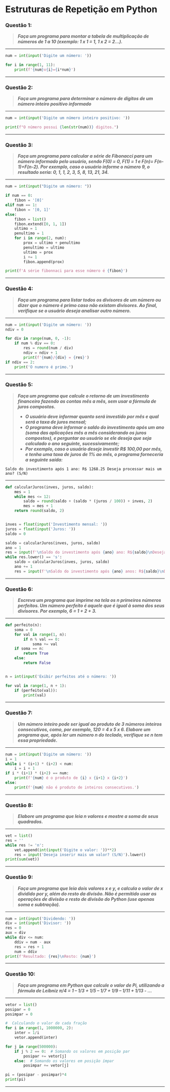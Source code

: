 # Estruturas de Repetição em Python

### **Questão 1:**

> **_Faça um programa para montar a tabela de multiplicação de números de 1 a 10
> (exemplo: 1 x 1 = 1, 1 x 2 = 2...)._**

---
```python
num = int(input('Digite um número: '))

for i in range(1, 11):
    print(f'{num}x{i}={i*num}')
```
---

### **Questão 2:**
> **_Faça um programa para determinar o número de dígitos de um número inteiro
positivo informado_**

---
```python
num = int(input('Digite um número inteiro positivo: '))

print(f"O número possui {len(str(num))} digitos.")
```
---


### **Questão 3:**
> **_Faça um programa para calcular a série de Fibonacci para um número informado pelo
> usuário, sendo F(0) = 0, F(1) = 1 e F(n)= F(n-1)+F(n-2). Por exemplo, caso o usuário
> informe o número 9, o resultado seria: 0, 1, 1, 2, 3, 5, 8, 13, 21, 34._**

---
```python
num = int(input("Digite um número: "))

if num == 0:
    fibon = '[0]'
elif num == 1:
    fibon = '[0, 1]'
else:
    fibon = list()
    fibon.extend([0, 1, 1])
    ultimo = 1
    penultimo = 1
    for i in range(2, num):
        prox = ultimo + penultimo
        penultimo = ultimo
        ultimo = prox
        i += 1
        fibon.append(prox)

print(f'A série fibonnaci para esse número é {fibon}')
```
---

### **Questão 4:**

> **_Faça um programa para listar todos os divisores de um número ou dizer que o número
> é primo caso não existam divisores. Ao final, verifique se o usuário deseja analisar
> outro número._**

---
```python
num = int(input('Digite um número: '))
ndiv = 0

for div in range(num, 0, -1):
    if num % div == 0:
        res = round(num / div)
        ndiv = ndiv + 1
        print(f'{num}/{div} = {res}')
if ndiv == 2:
    print('O numero é primo.')
```
---

### **Questão 5:**

> **_Faça um programa que calcule o retorno de um investimento financeiro fazendo as
> contas mês a mês, sem usar a fórmula de juros compostos._**
> - **_O usuário deve informar quanto será investido por mês e qual será a taxa de
> juros mensal;_**
> - **_O programa deve informar o saldo do investimento após um ano (soma das
> aplicações mês a mês considerando os juros compostos), e perguntar ao
> usuário se ele deseja que seja calculado o ano seguinte, sucessivamente;_**
> - **_Por exemplo, caso o usuário deseje investir R$ 100,00 por mês, e tenha uma
> taxa de juros de 1% ao mês, o programa forneceria a seguinte saída:_**
```
Saldo do investimento após 1 ano: R$ 1268.25 Deseja processar mais um ano? (S/N)
```
---
```python
def calcularJuros(inves, juros, saldo):
    mes = 1
    while mes <= 12:
        saldo = round(saldo + (saldo * (juros / 100)) + inves, 2)
        mes = mes + 1
    return round(saldo, 2)


inves = float(input('Investimento mensal: '))
juros = float(input('Juros: '))
saldo = 0

saldo = calcularJuros(inves, juros, saldo)
ano = 1
res = input(f'\nSaldo do investimento após {ano} ano: R${saldo}\nDeseja processar mais um ano?(S/N)\n')
while res.lower() == 's':
    saldo = calcularJuros(inves, juros, saldo)
    ano += 1
    res = input(f'\nSaldo do investimento após {ano} anos: R${saldo}\nDeseja processar mais um ano?(S/N)\n')
```
---

### **Questão 6:**
> **_Escreva um programa que imprime na tela os n primeiros números perfeitos. Um
> número perfeito é aquele que é igual à soma dos seus divisores. Por exemplo, 6 = 1 +
> 2 + 3._**

---
```python
def perfeito(n):
    soma = 0
    for val in range(1, n):
        if n % val == 0:
            soma += val
    if soma == n:
        return True
    else:
        return False


n = int(input('Exibir perfeitos até o número: '))

for val in range(1, n + 1):
    if (perfeito(val)):
        print(val)
```
---

### **Questão 7:**
> **_Um número inteiro pode ser igual ao produto de 3 números inteiros consecutivos,
como, por exemplo, 120 = 4 x 5 x 6. Elabore um programa que, após ler um número n
do teclado, verifique se n tem essa propriedade._**

---
```python
num = int(input('Digite um número: '))
i = 1
while i * (i+1) * (i+2) < num:
    i = i + 1
if i * (i+1) * (i+2) == num:
    print(f'{num} é o produto de {i} x {i+1} x {i+2}')
else:
    print(f'{num} não é produto de inteiros consecutivos.')
```
---

### **Questão 8:**
> **_Elabore um programa que leia n valores e mostre a soma de seus quadrados._**

---
```python
vet = list()
res = ''
while res != 'n':
    vet.append(int(input('Digite o valor: '))**2)
    res = input('Deseja inserir mais um valor? (S/N)').lower()
print(sum(vet))
```
---

### **Questão 9:**
> **_Faça um programa que leia dois valores x e y, e calcula o valor de x dividido por y,
além do resto da divisão. Não é permitido usar as operações de divisão e resto de
divisão do Python (use apenas soma e subtração)._**

---
```python
num = int(input('Dividendo: '))
div = int(input('Divisor: '))
res = 0
aux = div
while div <= num:
    ddiv = num - aux
    res = res + 1
    num = ddiv
print(f'Resultado: {res}\nResto: {num}')
```
---

### **Questão 10:**
> **_Faça um programa em Python que calcule o valor de Pi, utilizando a fórmula de
> Leibniz π/4 = 1 – 1/3 + 1/5 – 1/7 + 1/9 – 1/11 + 1/13 - ..._**

---
```python
vetor = list()
posipar = 0
posimpar = 0

#  Calculando o valor de cada fração
for i in range(1, 1000000, 2):
    inter = 1/i
    vetor.append(inter)

for j in range(500000):
    if j % 2 == 0:  # Somando os valores em posição par
        posipar += vetor[j]
    else:  # Somando os valores em posição ímpar
        posimpar += vetor[j]

pi = (posipar - posimpar)*4
print(pi)
```
---



